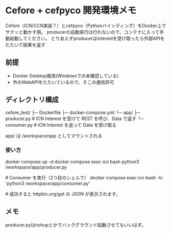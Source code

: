 # Cefore + cefpyco 開発環境メモ
Cefore（ICN/CCN実装？）とcefpyco（Pythonバインディング）をDocker上でサクッと動かす用。
producerの自動実行は行わないので、コンテナに入って手動起動してください。
とりあえずproducerはinterestを受け取ったら外部APIをたたいて結果を返す

## 前提
- Docker Desktop推奨(Windowsでの未確認している)
- 外のWebAPIをたたいているので、そこの通信許可

## ディレクトリ構成
cefore_test/
├─ Dockerfile
├─ docker-compose.yml
└─ app/
   ├─ producer.py   # ICN Interest を受けて REST を呼び、Data で返す
   └─ consumer.py   # ICN Interest を送って Data を受け取る

app/ は /workspace/app としてマウントされる

### 使い方
docker compose up -d
docker compose exec icn bash
python3 /workspace/app/producer.py

\# Consumer を実行（2つ目のシェルで）
docker compose exec icn bash -lc 'python3 /workspace/app/consumer.py'

\# 成功すると httpbin.org/get の JSON が表示されます。

## メモ
producer.pyはnohupとかでバックグラウンド起動させてもいいはず。